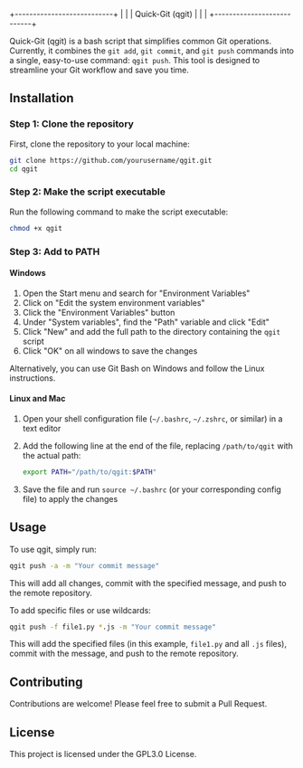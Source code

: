 +---------------------------+
|                           |
|       Quick-Git (qgit)    |
|                           |
+---------------------------+

Quick-Git (qgit) is a bash script that simplifies common Git operations. Currently, it combines the `git add`, `git commit`, and `git push` commands into a single, easy-to-use command: `qgit push`. This tool is designed to streamline your Git workflow and save you time.

## Installation

### Step 1: Clone the repository

First, clone the repository to your local machine:

```bash
git clone https://github.com/yourusername/qgit.git
cd qgit
```

### Step 2: Make the script executable

Run the following command to make the script executable:

```bash
chmod +x qgit
```

### Step 3: Add to PATH

#### Windows

1. Open the Start menu and search for "Environment Variables"
2. Click on "Edit the system environment variables"
3. Click the "Environment Variables" button
4. Under "System variables", find the "Path" variable and click "Edit"
5. Click "New" and add the full path to the directory containing the `qgit` script
6. Click "OK" on all windows to save the changes

Alternatively, you can use Git Bash on Windows and follow the Linux instructions.

#### Linux and Mac

1. Open your shell configuration file (`~/.bashrc`, `~/.zshrc`, or similar) in a text editor
2. Add the following line at the end of the file, replacing `/path/to/qgit` with the actual path:

   ```bash
   export PATH="/path/to/qgit:$PATH"
   ```

3. Save the file and run `source ~/.bashrc` (or your corresponding config file) to apply the changes

## Usage

To use qgit, simply run:

```bash
qgit push -a -m "Your commit message"
```

This will add all changes, commit with the specified message, and push to the remote repository.

To add specific files or use wildcards:

```bash
qgit push -f file1.py *.js -m "Your commit message"
```

This will add the specified files (in this example, `file1.py` and all `.js` files), commit with the message, and push to the remote repository.

## Contributing

Contributions are welcome! Please feel free to submit a Pull Request.

## License

This project is licensed under the GPL3.0 License.
```
